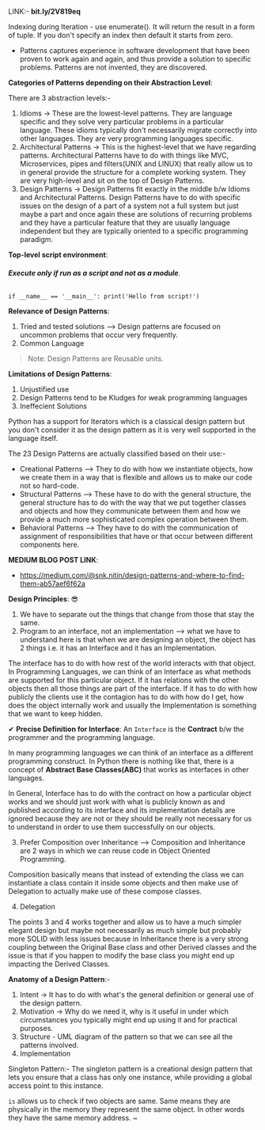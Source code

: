 LINK:- **bit.ly/2V819eq**   

Indexing during Iteration - use enumerate(). It will return the result in a form of tuple. If you don't specify an index then default it starts from zero.

- Patterns captures experience in software development that have been proven to work again and again, and thus provide a solution to specific problems. Patterns are not invented, they are discovered.

**Categories of Patterns depending on their Abstraction Level**:

There are 3 abstraction levels:-

1. Idioms -> These are the lowest-level patterns. They are language specific and they solve very particular problems in a particular language. These idioms typically don't necessarily migrate correctly into other languages.
They are very programming languages specific.
2. Architectural Patterns -> This is the highest-level that we have regarding patterns. Architectural Patterns have to do with things like MVC, Microservices, pipes and filters(UNIX and LINUX) that really allow us to in
general provide the structure for a complete working system. They are very high-level and sit on the top of Design Patterns.
3. Design Patterns -> Design Patterns fit exactly in the middle b/w Idioms and Architectural Patterns. Design Patterns have to do with specific issues on the design of a part of a system not a full system but just maybe a
part and once again these are solutions of recurring problems and they have a particular feature that they are usually language independent but they are typically oriented to a specific programming paradigm.


**Top-level script environment**: 

###### **Execute only if run as a script and not as a module**.

`
if __name__ == '__main__':
    print('Hello from script!')
`

**Relevance of Design Patterns**:

1. Tried and tested solutions --> Design patterns are focused on uncommon problems that occur very frequently. 
2. Common Language 


> Note: Design Patterns are Reusable units.


**Limitations of Design Patterns**:

1. Unjustified use
2. Design Patterns tend to be Kludges for weak programming languages
3. Ineffecient Solutions

Python has a support for Iterators which is a classical design pattern but you don't consider it as the design pattern as it is very well supported in the language itself.

The 23 Design Patterns are actually classified based on their use:-

* Creational Patterns --> They to do with how we instantiate objects, how we create them in a way that is flexible and allows us to make our code not so hard-code.
* Structural Patterns --> These have to do with the general structure, the general structure has to do with the way that we put together classes and objects and how they communicate between them and how we provide a much
more sophisticated complex operation between them.
* Behavioral Patterns --> They have to do with the communication of assignment of responsibilities that have or that occur between different components here.


**MEDIUM BLOG POST LINK**: 

- https://medium.com/@snk.nitin/design-patterns-and-where-to-find-them-ab57aef6f62a 


**Design Principles**: 😎

1. We have to separate out the things that change from those that stay the same.
2. Program to an interface, not an implementation  --> what we have to understand here is that when we are designing an object, the object has 2 things i.e. it has an Interface and it has an Implementation.

The interface has to do with how rest of the world interacts with that object. In Programming Languages, we can think of an Interface as what methods are supported for this particular object. If it has relations with the
other objects then all those things are part of the interface. If it has to do with how publicly the clients use it the contagion has to do with how do I get, how does the object internally work and usually the Implementation is something that we want to keep hidden.

✔ **Precise Definition for Interface**: An `Interface` is the **Contract** b/w the programmer and the programming language.

In many programming languages we can think of an interface as a different programming construct. In Python there is nothing like that, there is a concept of **Abstract Base Classes(ABC)** that works as interfaces in other
languages.

In General, Interface has to do with the contract on how a particular object works and we should just work with what is publicly known as and published according to its interface and its implementation details are ignored
because they are not or they should be really not necessary for us to understand in order to use them successfully on our objects.

3. Prefer Composition over Inheritance  --> Composition and Inheritance are 2 ways in which we can reuse code in Object Oriented Programming. 

Composition basically means that instead of extending the class we can instantiate a class contain it inside some objects and then make use of Delegation to actually make use of these compose classes.

4. Delegation

The points 3 and 4 works together and allow us to have a much simpler elegant design but maybe not necessarily as much simple but probably more SOLID with less issues because in Inheritance there is a very strong coupling between the Original Base class and other Derived classes and the issue is that if you happen to modify the base class you might end up impacting the Derived Classes.


**Anatomy of a Design Pattern**:-

1. Intent -> It has to do with what's the general definition or general use of the design pattern.
2. Motivation -> Why do we need it, why is it useful in under which circumstances you typically might end up using it and for practical purposes.
3. Structure - UML diagram of the pattern so that we can see all the patterns involved.
4. Implementation

Singleton Pattern:- The singleton pattern is a creational design pattern that lets you ensure that a class has only one instance, while providing a global access point to this instance.

`is` allows us to check if two objects are same. Same means they are physically in the memory they represent the same object. In other words they have the same memory address.
~


